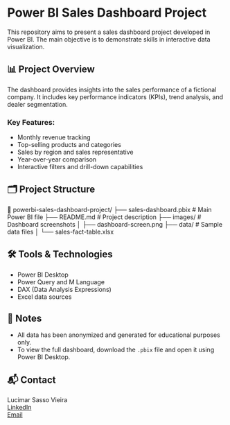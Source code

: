 # Power BI Sales Dashboard Project

This repository aims to present a sales dashboard project developed in Power BI. The main objective is to demonstrate skills in interactive data visualization.

## 📊 Project Overview

The dashboard provides insights into the sales performance of a fictional company. It includes key performance indicators (KPIs), trend analysis, and dealer segmentation.

### Key Features:
- Monthly revenue tracking
- Top-selling products and categories
- Sales by region and sales representative
- Year-over-year comparison
- Interactive filters and drill-down capabilities

## 🗂️ Project Structure

📁 powerbi-sales-dashboard-project/
├── sales-dashboard.pbix # Main Power BI file
├── README.md # Project description
├── images/ # Dashboard screenshots
│ ├── dashboard-screen.png
├── data/ # Sample data files
│ └── sales-fact-table.xlsx

## 🛠️ Tools & Technologies

- Power BI Desktop
- Power Query and M Language
- DAX (Data Analysis Expressions)
- Excel data sources

## 📎 Notes

- All data has been anonymized and generated for educational purposes only.
- To view the full dashboard, download the `.pbix` file and open it using Power BI Desktop.

## 📬 Contact

Lucimar Sasso Vieira  
[LinkedIn](https://www.linkedin.com/in/lucimar-sasso-vieira)  
[Email](mailto:contato@lucimarsassovieira.com.br)
